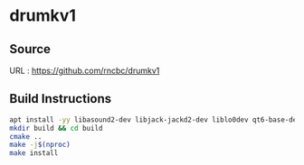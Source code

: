 # drumkv1

## Source
URL : https://github.com/rncbc/drumkv1

## Build Instructions
```sh
apt install -yy libasound2-dev libjack-jackd2-dev liblo0dev qt6-base-dev libsndfile1-dev
mkdir build && cd build
cmake ..
make -j$(nproc)
make install
```
